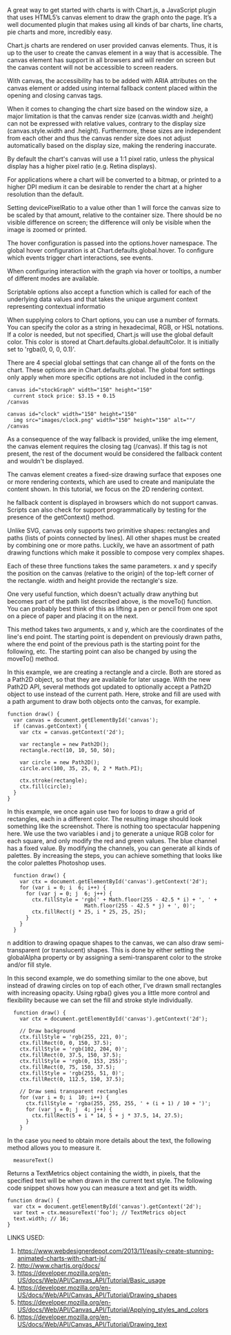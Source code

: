 A great way to get started with charts is with Chart.js, a JavaScript plugin that uses HTML5’s canvas element to draw the graph onto the page. It’s a well documented plugin that makes using all kinds of bar charts, line charts, pie charts and more, incredibly easy.



Chart.js charts are rendered on user provided canvas elements. Thus, it is up to the user to create the canvas element in a way that is accessible. The canvas element has support in all browsers and will render on screen but the canvas content will not be accessible to screen readers.

With canvas, the accessibility has to be added with ARIA attributes on the canvas element or added using internal fallback content placed within the opening and closing canvas tags.



When it comes to changing the chart size based on the window size, a major limitation is that the canvas render size (canvas.width and .height) can not be expressed with relative values, contrary to the display size (canvas.style.width and .height). Furthermore, these sizes are independent from each other and thus the canvas render size does not adjust automatically based on the display size, making the rendering inaccurate.



By default the chart's canvas will use a 1:1 pixel ratio, unless the physical display has a higher pixel ratio (e.g. Retina displays).

For applications where a chart will be converted to a bitmap, or printed to a higher DPI medium it can be desirable to render the chart at a higher resolution than the default.

Setting devicePixelRatio to a value other than 1 will force the canvas size to be scaled by that amount, relative to the container size. There should be no visible difference on screen; the difference will only be visible when the image is zoomed or printed.


The hover configuration is passed into the options.hover namespace. The global hover configuration is at Chart.defaults.global.hover. To configure which events trigger chart interactions, see events.

When configuring interaction with the graph via hover or tooltips, a number of different modes are available.

Scriptable options also accept a function which is called for each of the underlying data values and that takes the unique argument context representing contextual informatio

When supplying colors to Chart options, you can use a number of formats. You can specify the color as a string in hexadecimal, RGB, or HSL notations. If a color is needed, but not specified, Chart.js will use the global default color. This color is stored at Chart.defaults.global.defaultColor. It is initially set to 'rgba(0, 0, 0, 0.1)'.


There are 4 special global settings that can change all of the fonts on the chart. These options are in Chart.defaults.global. The global font settings only apply when more specific options are not included in the config.


    canvas id="stockGraph" width="150" height="150"
      current stock price: $3.15 + 0.15
    /canvas

    canvas id="clock" width="150" height="150"
      img src="images/clock.png" width="150" height="150" alt=""/
    /canvas




As a consequence of the way fallback is provided, unlike the img element, the canvas element requires the closing tag (/canvas). If this tag is not present, the rest of the document would be considered the fallback content and wouldn't be displayed.




The canvas element creates a fixed-size drawing surface that exposes one or more rendering contexts, which are used to create and manipulate the content shown. In this tutorial, we focus on the 2D rendering context. 


he fallback content is displayed in browsers which do not support canvas. Scripts can also check for support programmatically by testing for the presence of the getContext() method.




Unlike SVG, canvas only supports two primitive shapes: rectangles and paths (lists of points connected by lines). All other shapes must be created by combining one or more paths. Luckily, we have an assortment of path drawing functions which make it possible to compose very complex shapes.


Each of these three functions takes the same parameters. x and y specify the position on the canvas (relative to the origin) of the top-left corner of the rectangle. width and height provide the rectangle's size.




One very useful function, which doesn't actually draw anything but becomes part of the path list described above, is the moveTo() function. You can probably best think of this as lifting a pen or pencil from one spot on a piece of paper and placing it on the next.



This method takes two arguments, x and y, which are the coordinates of the line's end point. The starting point is dependent on previously drawn paths, where the end point of the previous path is the starting point for the following, etc. The starting point can also be changed by using the moveTo() method.


In this example, we are creating a rectangle and a circle. Both are stored as a Path2D object, so that they are available for later usage. With the new Path2D API, several methods got updated to optionally accept a Path2D object to use instead of the current path. Here, stroke and fill are used with a path argument to draw both objects onto the canvas, for example.



    function draw() {
      var canvas = document.getElementById('canvas');
      if (canvas.getContext) {
        var ctx = canvas.getContext('2d');

        var rectangle = new Path2D();
        rectangle.rect(10, 10, 50, 50);

        var circle = new Path2D();
        circle.arc(100, 35, 25, 0, 2 * Math.PI);

        ctx.stroke(rectangle);
        ctx.fill(circle);
      }
    }






In this example, we once again use two for loops to draw a grid of rectangles, each in a different color. The resulting image should look something like the screenshot. There is nothing too spectacular happening here. We use the two variables i and j to generate a unique RGB color for each square, and only modify the red and green values. The blue channel has a fixed value. By modifying the channels, you can generate all kinds of palettes. By increasing the steps, you can achieve something that looks like the color palettes Photoshop uses.




      function draw() {
        var ctx = document.getElementById('canvas').getContext('2d');
        for (var i = 0; i  6; i++) {
          for (var j = 0; j  6; j++) {
            ctx.fillStyle = 'rgb(' + Math.floor(255 - 42.5 * i) + ', ' +
                             Math.floor(255 - 42.5 * j) + ', 0)';
            ctx.fillRect(j * 25, i * 25, 25, 25);
          }
        }
      }




n addition to drawing opaque shapes to the canvas, we can also draw semi-transparent (or translucent) shapes. This is done by either setting the globalAlpha property or by assigning a semi-transparent color to the stroke and/or fill style.




In this second example, we do something similar to the one above, but instead of drawing circles on top of each other, I've drawn small rectangles with increasing opacity. Using rgba() gives you a little more control and flexibility because we can set the fill and stroke style individually.




      function draw() {
        var ctx = document.getElementById('canvas').getContext('2d');

        // Draw background
        ctx.fillStyle = 'rgb(255, 221, 0)';
        ctx.fillRect(0, 0, 150, 37.5);
        ctx.fillStyle = 'rgb(102, 204, 0)';
        ctx.fillRect(0, 37.5, 150, 37.5);
        ctx.fillStyle = 'rgb(0, 153, 255)';
        ctx.fillRect(0, 75, 150, 37.5);
        ctx.fillStyle = 'rgb(255, 51, 0)';
        ctx.fillRect(0, 112.5, 150, 37.5);

        // Draw semi transparent rectangles
        for (var i = 0; i  10; i++) {
          ctx.fillStyle = 'rgba(255, 255, 255, ' + (i + 1) / 10 + ')';
          for (var j = 0; j  4; j++) {
            ctx.fillRect(5 + i * 14, 5 + j * 37.5, 14, 27.5);
          }
        }


In the case you need to obtain more details about the text, the following method allows you to measure it.

      measureText()
      
      
Returns a TextMetrics object containing the width, in pixels, that the specified text will be when drawn in the current text style.
The following code snippet shows how you can measure a text and get its width.


    function draw() {
      var ctx = document.getElementById('canvas').getContext('2d');
      var text = ctx.measureText('foo'); // TextMetrics object
      text.width; // 16;
    }


LINKS USED:

1. https://www.webdesignerdepot.com/2013/11/easily-create-stunning-animated-charts-with-chart-js/
2. http://www.chartjs.org/docs/
3. https://developer.mozilla.org/en-US/docs/Web/API/Canvas_API/Tutorial/Basic_usage
4. https://developer.mozilla.org/en-US/docs/Web/API/Canvas_API/Tutorial/Drawing_shapes
5. https://developer.mozilla.org/en-US/docs/Web/API/Canvas_API/Tutorial/Applying_styles_and_colors
6. https://developer.mozilla.org/en-US/docs/Web/API/Canvas_API/Tutorial/Drawing_text






